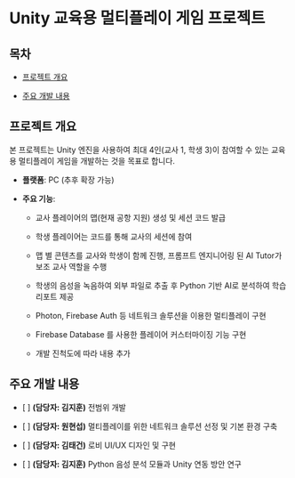 # Unity 교육용 멀티플레이 게임 프로젝트

## 목차

* [프로젝트 개요](#프로젝트-개요)

* [주요 개발 내용](#주요-개발-내용)

## 프로젝트 개요

본 프로젝트는 Unity 엔진을 사용하여 최대 4인(교사 1, 학생 3)이 참여할 수 있는 교육용 멀티플레이 게임을 개발하는 것을 목표로 합니다.

* **플랫폼**: PC (추후 확장 가능)

* **주요 기능**:

  * 교사 플레이어의 맵(현재 공항 지원) 생성 및 세션 코드 발급

  * 학생 플레이어는 코드를 통해 교사의 세션에 참여

  * 맵 별 콘텐츠를 교사와 학생이 함께 진행, 프롬프트 엔지니어링 된 AI Tutor가 보조 교사 역할을 수행

  * 학생의 음성을 녹음하여 외부 파일로 추출 후 Python 기반 AI로 분석하여 학습 리포트 제공

  * Photon, Firebase Auth 등 네트워크 솔루션을 이용한 멀티플레이 구현
 
  * Firebase Database 를 사용한 플레이어 커스터마이징 기능 구현
    
  * 개발 진척도에 따라 내용 추가


## 주요 개발 내용

* \[ \] **(담당자: 김지훈)** 전범위 개발

* \[ \] **(담당자: 원현섭)** 멀티플레이를 위한 네트워크 솔루션 선정 및 기본 환경 구축

* \[ \] **(담당자: 김태건)** 로비 UI/UX 디자인 및 구현

* \[ \] **(담당자: 김지훈)** Python 음성 분석 모듈과 Unity 연동 방안 연구

